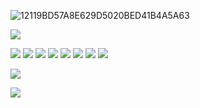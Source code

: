 ![12119BD57A8E629D5020BED41B4A5A63](https://github.com/wangHwYD/resume/blob/master/images/%E6%B5%B7%E5%AE%9D%E4%B8%80%E5%8F%B7/12119BD57A8E629D5020BED41B4A5A63.jpg)

![](https://github.com/wangHwYD/resume/blob/master/images/%E6%B5%B7%E5%AE%9D%E4%B8%80%E5%8F%B7/2722D5E6BE292042E631BBD7411F9FB0.jpg)

![](https://github.com/wangHwYD/resume/blob/master/images/%E6%B5%B7%E5%AE%9D%E4%B8%80%E5%8F%B7/58A969F2477A946CF41EEBFE028ADE67.jpg)
![](https://github.com/wangHwYD/resume/blob/master/images/%E6%B5%B7%E5%AE%9D%E4%B8%80%E5%8F%B7/8CED8074E069D44CB08B2F6D8499D3D6.jpg)
![](https://github.com/wangHwYD/resume/blob/master/images/%E6%B5%B7%E5%AE%9D%E4%B8%80%E5%8F%B7/8DC0B9CDFC86A6B3F7579F75BFD95EAB.jpg)
![](https://github.com/wangHwYD/resume/blob/master/images/%E6%B5%B7%E5%AE%9D%E4%B8%80%E5%8F%B7/8E80E57973A70E07A80CBD81A44B78E6.jpg)
![](https://github.com/wangHwYD/resume/blob/master/images/%E6%B5%B7%E5%AE%9D%E4%B8%80%E5%8F%B7/AA8C81C7E118ADEF998656A7FA8032F4.jpg)
![](https://github.com/wangHwYD/resume/blob/master/images/%E6%B5%B7%E5%AE%9D%E4%B8%80%E5%8F%B7/C933301E69C3812613677ED175C06F6D.jpg)
![](https://github.com/wangHwYD/resume/blob/master/images/%E6%B5%B7%E5%AE%9D%E4%B8%80%E5%8F%B7/DA9C722173C30961FB883E249B2C8841.jpg)
![](https://github.com/wangHwYD/resume/blob/master/images/%E6%B5%B7%E5%AE%9D%E4%B8%80%E5%8F%B7/F4BB3889ACE88798094F63B070047C5C.jpg)

![](https://github.com/wangHwYD/resume/blob/master/images/%E6%B5%B7%E5%AE%9D%E4%B8%80%E5%8F%B7/FD6AA5696D22C68FB7C3DCBB5F0B2923.jpg)

![](https://github.com/wangHwYD/resume/blob/master/images/%E6%B5%B7%E5%AE%9D%E4%B8%80%E5%8F%B7/InkedCB4FF59E9CB155314E25106E2E181F73_LI.jpg)